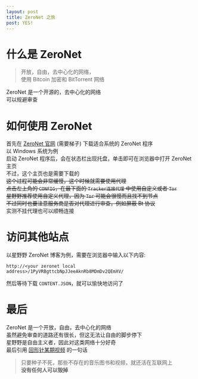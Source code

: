 ```yaml
---
layout: post
title: ZeroNet 之旅
post: YES!
---
```


# 什么是 ZeroNet
> 开放，自由，去中心化的网络，  
> 使用 Bitcoin 加密和 BitTorrent 网络

ZeroNet 是一个开源的，去中心化的网络  
可以规避审查  

# 如何使用 ZeroNet
首先在 [ZeroNet 官网](https://zeronet.io) (需要梯子) 下载适合系统的 ZeroNet 程序  
以 Windows 系统为例  
启动 ZeroNet 程序后，会在状态栏出现托盘，单击即可在浏览器中打开 ZeroNet 主页  
不过，这个主页也是需要下载的  
~~这个过程可能会非常缓慢，这个时候就需要使用代理~~  
~~点击左上角的 `CONFIG`，在最下面的 `Tracker连接代理` 中使用自定义或者 `Tor`~~  
~~星野野推荐使用自定义代理，因为 `Tor` 可能会很慢而且找不到节点~~  
~~不过同时也要注意服务商是否对代理进行审查，例如屏蔽 Bt 协议~~  
实测不挂代理也可以顺畅连接

# 访问其他站点
以星野野 ZeroNet 博客为例，需要在浏览器中输入以下内容:  
```
http://<your zeronet local address>/1PyVRBgttcbNpJJeeAknRb8MDmDv2QEmXV/
```
然后等待下载 `CONTENT.JSON`，就可以愉快地访问了  

# 最后
ZeroNet 是一个开放，自由，去中心化的网络  
虽然避免审查的道路还有很长，但这无法让自由的脚步停下  
星野野是自由主义者，因此对这类网络十分好奇  
最后引用 [回形针某期视频](https://www.bilibili.com/video/av57748098) 的一句话
> 只要种子不死，那些不存在的音乐图书和视频，就还活在互联网上  
> **没有任何人可以毁掉**  

